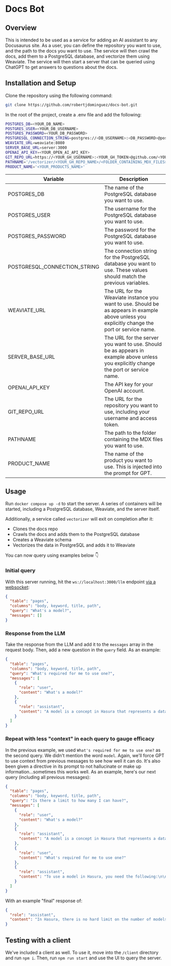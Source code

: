 # Docs Bot

## Overview

This is intended to be used as a service for adding an AI assistant to any Docusaurus site. As a user, you can define
the repository you want to use, and the path to the docs you want to use. The service will then crawl the docs, add them
to a PostgreSQL database, and vectorize them using Weaviate. The service will then start a server that can be queried
using ChatGPT to get answers to questions about the docs.

## Installation and Setup

Clone the repository using the following command:

```bash
git clone https://github.com/robertjdominguez/docs-bot.git
```

In the root of the project, create a .env file and add the following:

```bash
POSTGRES_DB=<YOUR_DB_NAME>
POSTGRES_USER=<YOUR_DB_USERNAME>
POSTGRES_PASSWORD=<YOUR_DB_PASSWORD>
POSTGRESQL_CONNECTION_STRING=postgres://<DB_USERNAME>:<DB_PASSWORD>@postgres:5432/<DB_NAME>
WEAVIATE_URL=weaviate:8080
SERVER_BASE_URL=server:3000
OPENAI_API_KEY=<YOUR_OPEN_AI_API_KEY>
GIT_REPO_URL=https://<YOUR_GH_USERNAME>:<YOUR_GH_TOKEN>@github.com/<YOUR_GH_ORG>/<YOUR_REPO>.git
PATHNAME='/vectorizer/<YOUR_GH_REPO_NAME>/<FOLDER_CONTAINING_MDX_FILES>'
PRODUCT_NAME='<YOUR_PRODUCTS_NAME>'
```

| Variable                     | Description                                                                                                                                     |
| ---------------------------- | ----------------------------------------------------------------------------------------------------------------------------------------------- |
| POSTGRES_DB                  | The name of the PostgreSQL database you want to use.                                                                                            |
| POSTGRES_USER                | The username for the PostgreSQL database you want to use.                                                                                       |
| POSTGRES_PASSWORD            | The password for the PostgreSQL database you want to use.                                                                                       |
| POSTGRESQL_CONNECTION_STRING | The connection string for the PostgreSQL database you want to use. These values should match the previous variables.                            |
| WEAVIATE_URL                 | The URL for the Weaviate instance you want to use. Should be as appears in example above unless you explicitly change the port or service name. |
| SERVER_BASE_URL              | The URL for the server you want to use. Should be as appears in example above unless you explicitly change the port or service name.            |
| OPENAI_API_KEY               | The API key for your OpenAI account.                                                                                                            |
| GIT_REPO_URL                 | The URL for the repository you want to use, including your username and access token.                                                           |
| PATHNAME                     | The path to the folder containing the MDX files you want to use.                                                                                |
| PRODUCT_NAME                 | The name of the product you want to use. This is injected into the prompt for GPT.                                                              |

## Usage

Run `docker compose up -d` to start the server. A series of containers will be started, including a PostgreSQL database,
Weaviate, and the server itself.

Additionally, a service called `vectorizer` will exit on completion after it:

- Clones the docs repo
- Crawls the docs and adds them to the PostgreSQL database
- Creates a Weaviate schema
- Vectorizes the data in PostgreSQL and adds it to Weaviate

You can now query using examples below 👇

### Initial query

With this server running, hit the `ws://localhost:3000/llm` endpoint
[via a websocket](https://learning.postman.com/docs/sending-requests/websocket/websocket/#creating-websocket-requests):

```json
{
  "table": "pages",
  "columns": "body, keyword, title, path",
  "query": "What's a model?",
  "messages": []
}
```

### Response from the LLM

Take the response from the LLM and add it to the `messages` array in the request body. Then, add a new question in the
`query` field. As an example:

```json
{
  "table": "pages",
  "columns": "body, keyword, title, path",
  "query": "What's required for me to use one?",
  "messages": [
    {
      "role": "user",
      "content": "What's a model?"
    },
    {
      "role": "assistant",
      "content": "A model is a concept in Hasura that represents a data source in your project. It serves as a link between your data source (such as a database table) and the API generated by Hasura. \n\nA model is defined using an OpenDD object with specific fields such as name, dataType, source, and graphql. \n\nThe `name` field is the name of the model, the `dataType` field specifies the type of the model (e.g., author, book), the `source` field defines the data source for the model, and the `graphql` field specifies the GraphQL configuration for the model.\n\nModels can be backed by various data sources including database tables, ad-hoc SQL queries, pre-materialized views, or custom REST or GraphQL APIs. Once a model is declared, it can be referenced by relationships and permissions objects.\n\nModels allow you to organize and structure your data in Hasura, making it easier to work with and query your data in the GraphQL API."
    }
  ]
}
```

### Repeat with less "context" in each query to gauge efficacy

In the previous example, we used `What's required for me to use one?` as the second query. We didn't mention the word
`model`. Again, we'll force GPT to use context from previous messages to see how well it can do. It's also been given a
directive in its prompt to not hallucinate or make up information...sometimes this works well. As an example, here's our
next query (including all previous messages):

```json
{
  "table": "pages",
  "columns": "body, keyword, title, path",
  "query": "Is there a limit to how many I can have?",
  "messages": [
    {
      "role": "user",
      "content": "What's a model?"
    },
    {
      "role": "assistant",
      "content": "A model is a concept in Hasura that represents a data source in your project. It serves as a link between your data source (such as a database table) and the API generated by Hasura. \n\nA model is defined using an OpenDD object with specific fields such as name, dataType, source, and graphql. \n\nThe `name` field is the name of the model, the `dataType` field specifies the type of the model (e.g., author, book), the `source` field defines the data source for the model, and the `graphql` field specifies the GraphQL configuration for the model.\n\nModels can be backed by various data sources including database tables, ad-hoc SQL queries, pre-materialized views, or custom REST or GraphQL APIs. Once a model is declared, it can be referenced by relationships and permissions objects.\n\nModels allow you to organize and structure your data in Hasura, making it easier to work with and query your data in the GraphQL API."
    },
    {
      "role": "user",
      "content": "What's required for me to use one?"
    },
    {
      "role": "assistant",
      "content": "To use a model in Hasura, you need the following:\n\n1. **Data Source**: You need to have a data source connected to your Hasura project. This can be a PostgreSQL database, a REST API, a custom GraphQL API, or other supported data sources.\n\n2. **Metadata File**: In Hasura, you need to create a metadata file that describes the structure and configuration of your project. This metadata file can be in YAML or JSON format and should include the definition of the model.\n\n3. **Model Configuration**: In the metadata file, you need to define the model by specifying its `name`, `dataType`, `source`, and `graphql` fields. The `name` field is the name of the model, the `dataType` field specifies the type of the model, the `source` field defines the data source for the model, and the `graphql` field specifies the GraphQL configuration for the model.\n\n4. **Data Source Configuration**: You need to configure the data source in Hasura to connect to your actual data source. This involves providing the necessary connection details such as the database connection string, REST endpoint URL, or GraphQL endpoint URL.\n\nOnce you have these requirements in place, you can start using models in Hasura to query and manipulate your data using the generated GraphQL API. You can define relationships between models, apply permissions, and perform various data operations using the GraphQL API."
    }
  ]
}
```

With an example "final" response of:

```json
{
  "role": "assistant",
  "content": "In Hasura, there is no hard limit on the number of models you can have. You can define as many models as you need to represent the data structure of your project.\n\nHowever, it's important to consider the performance and maintainability implications of having a large number of models. Each model comes with its own set of database tables or data source connections, and managing a large number of models can make your project more complex.\n\nIt is recommended to organize your models in a logical and manageable way, considering factors such as data relationships, data access patterns, and data source connections. This will help you maintain a clear and structured data model in your project.\n\nIf you are using a PostgreSQL database, it's worth noting that PostgreSQL itself imposes certain limitations on the number of tables, columns, and other database objects you can have. These limits vary depending on the PostgreSQL version and configuration.\n\nIn summary, while there is no specific limit on the number of models in Hasura, it is advisable to consider the practicality, performance, and maintainability aspects when designing your data model."
}
```

## Testing with a client

We've included a client as well. To use it, move into the `/client` directory and run `npm i`. Then, run `npm run start`
and use the UI to query the server.
